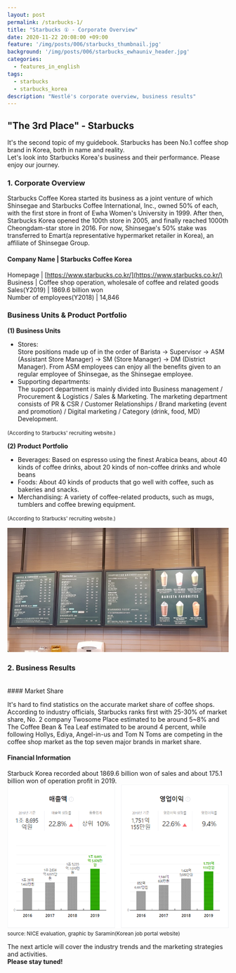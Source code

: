 ```yaml
---
layout: post
permalink: /starbucks-1/
title: "Starbucks ① - Corporate Overview"
date: 2020-11-22 20:08:00 +09:00
feature: '/img/posts/006/starbucks_thumbnail.jpg'
background: '/img/posts/006/starbucks_ewhauniv_header.jpg'
categories:
  - features_in_english
tags:
  - starbucks
  - starbucks_korea
description: "Nestlé's corporate overview, business results"
---
```


## "The 3rd Place" - Starbucks

It's the second topic of my guidebook. Starbucks has been No.1 coffee shop brand in Korea, both in name and reality.<br>
Let's look into Starbucks Korea's business and their performance. Please enjoy our journey.

### 1. Corporate Overview

Starbucks Coffee Korea started its business as a joint venture of which Shinsegae and Starbucks Coffee International, Inc., owned 50% of each, with the first store in front of Ewha Women's University in 1999. After then, Starbucks Korea opened the 100th store in 2005, and finally reached 1000th Cheongdam-star store in 2016. For now, Shinsegae's 50% stake was transferred to Emart(a representative hypermarket retailer in Korea), an affiliate of Shinsegae Group.<br>

#### Company Name | Starbucks Coffee Korea
Homepage | [https://www.starbucks.co.kr/](https://www.starbucks.co.kr/)<br>
Business | Coffee shop operation, wholesale of coffee and related goods<br>
Sales(Y2019) | 1869.6 billion won<br>
Number of employees(Y2018) | 14,846<br>

### Business Units & Product Portfolio

<b>(1) Business Units</b><br>
  <ul>
    <li>Stores: <br>
    Store positions made up of in the order of Barista → Supervisor → ASM (Assistant Store Manager) → SM (Store Manager) → DM (District Manager). From ASM employees can enjoy all the benefits given to an regular employee of Shinsegae, as the Shinsegae employee.</li>
    <li>Supporting departments: <br>
    The support department is mainly divided into Business management / Procurement & Logistics / Sales & Marketing. The marketing department consists of PR & CSR / Customer Relationships / Brand marketing (event and promotion) / Digital marketing / Category (drink, food, MD) Development.</li>
  </ul>
  <small>(According to Starbucks' recruiting website.)</small>

<b>(2) Product Portfolio</b>
  <ul>
    <li>Beverages: Based on espresso using the finest Arabica beans, about 40 kinds of coffee drinks, about 20 kinds of non-coffee drinks and whole beans</li>
    <li>Foods: About 40 kinds of products that go well with coffee, such as bakeries and snacks.</li>
    <li>Merchandising: A variety of coffee-related products, such as mugs, tumblers and coffee brewing equipment.</li>
  </ul>
  <small>(According to Starbucks' recruiting website.)</small>

![Starbucks_menu](/img/posts/006/starbucks_menu.jpg)

### 2. Business Results
<br>
#### Market Share

It's hard to find statistics on the accurate market share of coffee shops. According to industry officials, Starbucks ranks first with 25-30% of market share, No. 2 company Twosome Place estimated to be around 5~8% and The Coffee Bean & Tea Leaf estimated to be around 4 percent, while following Hollys, Ediya, Angel-in-us and Tom N Toms are competing in the coffee shop market as the top seven major brands in market share.

#### Financial Information

Starbuck Korea recorded about 1869.6 billion won of sales and about 175.1 billion won of operation profit in 2019.
![Starbucks_finance](/img/posts/006/starbucks_finance.png)
<small>source: NICE evaluation, graphic by Saramin(Korean job portal website)</small>

The next article will cover the industry trends and the marketing strategies and activities.<br>
<strong>Please stay tuned!</strong>
